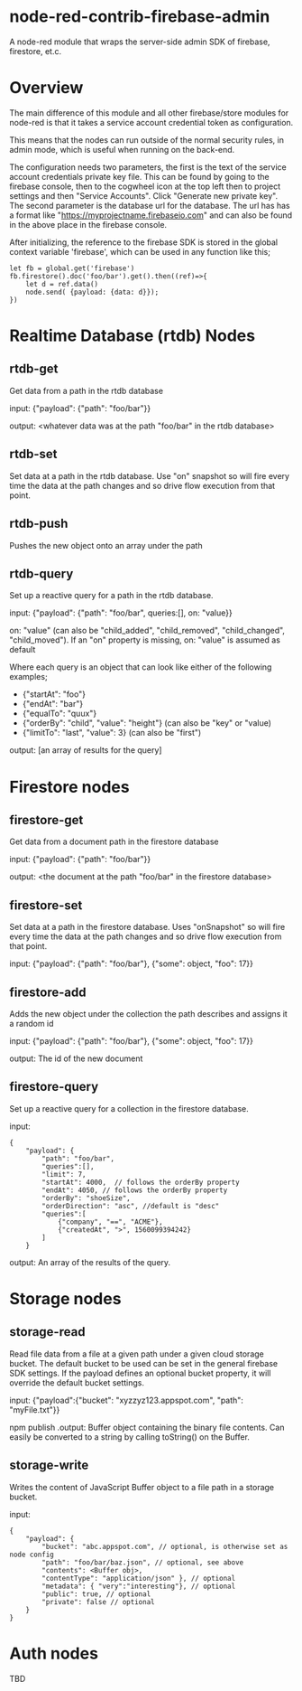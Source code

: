# node-red-contrib-firebase-admin

A node-red module that wraps the server-side  admin SDK of firebase, firestore, et.c.

# Overview
The main difference of this module and all other firebase/store modules for node-red is
that it takes a service account credential token as configuration.

This means that the nodes can run outside of the normal security rules, in admin mode, which is useful when running on the back-end.

The configuration needs two parameters, the first is the text of the service account credentials private key file. This can be found by going to the firebase console, then to the cogwheel icon at the top left then to project settings and then "Service Accounts". Click "Generate new private key".
The second parameter is the database url for the database. The url has has a format like "https://myprojectname.firebaseio.com" and can also be found in the above place in the firebase console.

After initializing, the reference to the firebase SDK is stored in the global context variable 'firebase', which can be used
in any function like this;

    let fb = global.get('firebase')
    fb.firestore().doc('foo/bar').get().then((ref)=>{
        let d = ref.data()
        node.send( {payload: {data: d}});
    })

# Realtime Database (rtdb) Nodes

## rtdb-get
Get data from a path in the rtdb database

input: {"payload": {"path": "foo/bar"}}

output: <whatever data was at the path "foo/bar" in the rtdb database>

## rtdb-set
Set data at a path in the rtdb database. Use "on" snapshot so will fire every time the data at the path changes and so drive flow execution from that point.

## rtdb-push
Pushes the new object onto an array under the path

## rtdb-query
Set up a reactive query for a path in the rtdb database. 

input: {"payload": {"path": "foo/bar", queries:[], on: "value}}

on: "value" (can also be "child_added", "child_removed", "child_changed", "child_moved"). 
If an "on" property is missing, on: "value" is assumed as default

Where each query is an object that can look like either of the following examples;
    
- {"startAt": "foo"}
- {"endAt": "bar"}
- {"equalTo": "quux"}
- {"orderBy": "child", "value": "height"}  (can also be "key" or "value)
- {"limitTo": "last", "value": 3}  (can also be "first")

output: [an array of results for the query]


# Firestore nodes

## firestore-get
Get data from a document path in the firestore database

input: {"payload": {"path": "foo/bar"}}

output: <the document at the path "foo/bar" in the firestore database>

## firestore-set
Set data at a path in the firestore database. Uses "onSnapshot" so will fire every time the data at the path changes and so drive flow execution from that point.

input: {"payload": {"path": "foo/bar"}, {"some": object, "foo": 17}}

## firestore-add
Adds the new object under the collection the path describes and assigns it a random id

input: {"payload": {"path": "foo/bar"}, {"some": object, "foo": 17}}

output: The id of the new document

## firestore-query
Set up a reactive query for a collection in the firestore database.

input: 

    {
        "payload": {
            "path": "foo/bar", 
            "queries":[], 
            "limit": 7, 
            "startAt": 4000,  // follows the orderBy property
            "endAt": 4050, // follows the orderBy property
            "orderBy": "shoeSize",
            "orderDirection": "asc", //default is "desc"
            "queries":[
                {"company", "==", "ACME"},
                {"createdAt", ">", 1560099394242}
            ]
        }

output: An array of the results of the query.


# Storage nodes

## storage-read
Read file data from a file at a given path under a given cloud storage bucket. The default bucket to be used can be set in the general firebase SDK settings.
If the payload defines an optional bucket property, it will override the default bucket settings.

input: {"payload":{"bucket": "xyzzyz123.appspot.com", "path": "myFile.txt"}}

npm publish .output: Buffer object containing the binary file contents. Can easily be converted to a string by calling toString() on the Buffer.
 
## storage-write
Writes the content of  JavaScript Buffer object to a file path in a storage bucket. 

input: 

    {
        "payload": { 
            "bucket": "abc.appspot.com", // optional, is otherwise set as node config
            "path": "foo/bar/baz.json", // optional, see above
            "contents": <Buffer obj>,
            "contentType": "application/json" }, // optional
            "metadata": { "very":"interesting"}, // optional
            "public": true, // optional
            "private": false // optional
        }
    } 
    

# Auth nodes

TBD

